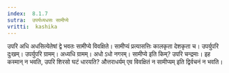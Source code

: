 ```yaml
---
index:  8.1.7
sutra:  उपर्यध्यधसः सामीप्ये
vritti:  kashika 
---
```


उपरि अधि अधसित्येतेषां द्वे भवतः सामीप्ये विवक्षिते। सामीप्यं प्रत्यासत्तिः कालकृता देशकृता च। उपर्युपरि दुःखम्। उपर्युपरि ग्रामम्। अध्यधि ग्रामम्। अधो ऽधो नगरम्। सामीप्ये इति किम्? उपरि चन्द्रमाः। इह कस्मान् न भवति, उपरि शिरसो घटं धारयति? औत्तराधर्यम् एव विवक्षितं न सामीप्यम् इति द्विर्वचनं न भवति।

